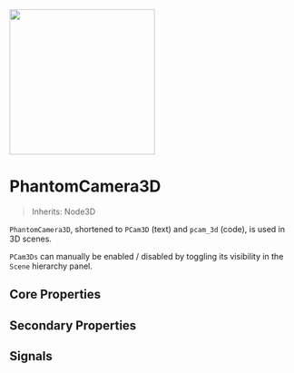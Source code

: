 <img src="/assets/icons/phantom-camera-3D.svg" height="256" width="256"/>

# PhantomCamera3D

> Inherits: Node3D

`PhantomCamera3D`, shortened to `PCam3D` (text) and `pcam_3d` (code), is used in 3D scenes.

`PCam3Ds` can manually be enabled / disabled by toggling its visibility in the `Scene` hierarchy panel.

## Core Properties
<div class="property-core-group">

<PropertyCore propertyName="Priority" propertyPageLink="../priority" propertyIcon="feature-priority.svg">
<template v-slot:propertyDescription>

Determines which `PCam3D` should be controlling the `Camera3D`.

</template>
</PropertyCore>

<PropertyCore propertyName="Follow Mode" propertyPageLink="../follow-modes/overview" propertyIcon="feature-follow.svg">
<template v-slot:propertyDescription>

Enables the `PCam3D` to follow specific target(s) using various logics.

</template>
</PropertyCore>

<PropertyCore propertyName="Look At" propertyPageLink="../look-at-modes/overview" propertyIcon="feature-look-at.svg">
<template v-slot:propertyDescription>


Enables the `PCam3D` to look at specific node(s), effectively adjusting its rotational value.

</template>
</PropertyCore>

<PropertyCore propertyName="Tween" propertyPageLink="../tween" propertyIcon="feature-tween.svg">
<template v-slot:propertyDescription>

Determines how the `Camera3D` should tween to this `PhantomCamera3D` upon becoming active.

</template>
</PropertyCore>
</div>

## Secondary Properties
<!--@include: ./parts/phantom-camera-properties.md-->




<Property propertyName="camera_3d_resource" propertyType="Camera3DResource" propertyDefault="null">
<template v-slot:propertyDescription>

A resource type that allows for overriding the `Camera3D` node's properties.

See the [Camera3DResource](/resource-types/camera-3d-resource) page for more details.

</template>
<template v-slot:setMethod>

`void` set_camera_3d_resource(`Camera3DResource` resource)

</template>
<template v-slot:setExample>

::: details Example
```gdscript
pcam.set_camera_3d_resource(resource)
```
:::

</template>
<template v-slot:getMethod>

`Camera3DResource` get_camera_3d_resource()

</template>
<template v-slot:getExample>

::: details Example
```gdscript
pcam.get_camera_3d_resource()
```
:::

</template>
</Property>




<Property propertyName="cull_mask" propertyType="int" propertyDefault="1048575">
<template v-slot:propertyDescription>

Property reference to [cull_mask property of the `Camera3DResource`](/resource-types/camera-3d-resource#cull_mask).

</template>
<template v-slot:setMethod>

`void` set_cull_mask(`int` value)

</template>
<template v-slot:setExample>

::: details Example
```gdscript
pcam.set_cull_mask(value)
```
:::

</template>
<template v-slot:getMethod>

`int` get_cull_mask()

</template>
<template v-slot:getExample>

::: details Example
```gdscript
pcam.get_cull_mask()
```
:::

</template>
</Property>




<Property propertyName="h_offset" propertyType="float" propertyDefault="0">
<template v-slot:propertyDescription>

Property reference to [h_offset property of the `Camera3DResource`](/resource-types/camera-3d-resource#h_offset).

</template>
<template v-slot:setMethod>

`void` set_h_offset(`float` value)

</template>
<template v-slot:setExample>

::: details Example
```gdscript
pcam.set_h_offset(4.2)
```
:::

</template>
<template v-slot:getMethod>

`float` get_h_offset()

</template>
<template v-slot:getExample>

::: details Example
```gdscript
pcam.get_h_offset()
```
:::

</template>
</Property>




<Property propertyName="v_offset" propertyType="float" propertyDefault="0">
<template v-slot:propertyDescription>

Property reference to [v_offset property of the `Camera3DResource`](/resource-types/camera-3d-resource#v_offset).

</template>
<template v-slot:setMethod>

`void` set_v_offset(`float` value)

</template>
<template v-slot:setExample>

::: details Example
```gdscript
pcam.set_v_offset(4.2)
```
:::

</template>
<template v-slot:getMethod>

`float` get_v_offset()

</template>
<template v-slot:getExample>

::: details Example
```gdscript
pcam.get_v_offset()
```
:::

</template>
</Property>




<Property propertyName="projection" propertyType="int" propertyDefault="0">
<template v-slot:propertyDescription>

Property reference to [projection property of the `Camera3DResource`](/resource-types/camera-3d-resource#projection).

</template>
<template v-slot:setMethod>

`void` set_projection(`int` value)

</template>
<template v-slot:setExample>

::: details Example
```gdscript
pcam.set_projection(2)
```
:::

</template>
<template v-slot:getMethod>

`int` get_projection()

</template>
<template v-slot:getExample>

::: details Example
```gdscript
pcam.get_projection()
```
:::

</template>
</Property>




<Property propertyName="fov" propertyType="float" propertyDefault="75">
<template v-slot:propertyDescription>

Property reference to [fov property of the `Camera3DResource`](/resource-types/camera-3d-resource#projection).

</template>
<template v-slot:setMethod>

`void` set_fov(`float` value)

</template>
<template v-slot:setExample>

::: details Example
```gdscript
pcam.set_fov(4.2)
```
:::

</template>
<template v-slot:getMethod>

`float` get_fov()

</template>
<template v-slot:getExample>

::: details Example
```gdscript
pcam.get_fov()
```
:::

</template>
</Property>




<Property propertyName="size" propertyType="float" propertyDefault="1">
<template v-slot:propertyDescription>

Property reference to [size property of the `Camera3DResource`](/resource-types/camera-3d-resource#size).

</template>
<template v-slot:setMethod>

`void` set_size(`float` value)

</template>
<template v-slot:setExample>

::: details Example
```gdscript
pcam.set_size(4.2)
```
:::

</template>
<template v-slot:getMethod>

`float` get_size()

</template>
<template v-slot:getExample>

::: details Example
```gdscript
pcam.get_size()
```
:::

</template>
</Property>




<Property propertyName="frustum_offset" propertyType="Vector2" propertyDefault="Vector2(0, 0, 0)">
<template v-slot:propertyDescription>

Property reference to [frustum_offset property of the `Camera3DResource`](/resource-types/camera-3d-resource#frustum_offset).

</template>
<template v-slot:setMethod>

`void` set_frustum_offset(`Vector2` value)

</template>
<template v-slot:setExample>

::: details Example
```gdscript
pcam.set_frustum_offset(Vector2(4, 2))
```
:::

</template>
<template v-slot:getMethod>

`float` get_frustum_offset()

</template>
<template v-slot:getExample>

::: details Example
```gdscript
pcam.get_frustum_offset()
```
:::

</template>
</Property>




<Property propertyName="near" propertyType="float" propertyDefault="0.05">
<template v-slot:propertyDescription>

Property reference to [near property of the `Camera3DResource`](/resource-types/camera-3d-resource#near).

</template>
<template v-slot:setMethod>

`void` set_near(`float` value)

</template>
<template v-slot:setExample>

::: details Example
```gdscript
pcam.set_near(value)
```
:::

</template>
<template v-slot:getMethod>

`float` get_near()

</template>
<template v-slot:getExample>

::: details Example
```gdscript
pcam.get_near()
```
:::

</template>
</Property>



<Property propertyName="far" propertyType="float" propertyDefault="4000">
<template v-slot:propertyDescription>

Property reference to [far property of the `Camera3DResource`](/resource-types/camera-3d-resource#far).

</template>
<template v-slot:setMethod>

`void` set_far(`float` value)

</template>
<template v-slot:setExample>

::: details Example
```gdscript
pcam.set_far(value)
```
:::

</template>
<template v-slot:getMethod>

`float` get_far()

</template>
<template v-slot:getExample>

::: details Example
```gdscript
pcam.get_far()
```
:::

</template>
</Property>




<Property propertyName="attributes" propertyType="CameraAttributes" propertyDefault="null">
<template v-slot:propertyDescription>

Allows for setting and dynamically tweening between [`CameraAttribute`](https://docs.godotengine.org/en/latest/classes/class_cameraattributes.html#class-cameraattributes) resources for each `PCam3D`. Used to enable and transition between things like depth-of-field, i.e. camera blur, and camera light exposure.

::: warning Important
If a [`CameraAttribute`](https://docs.godotengine.org/en/latest/classes/class_cameraattributes.html#class-cameraattributes) resource is already applied to a `Camera3D` node, then adding one to a `PCam3D` will automatically override it once that `PCam3D` becomes active.

Again, using an `Attribute` resource on the `PCam3D` should be intended as a means of dynamically switching between different resources for tweens. In other words, if a project, or scene, only needs one [`CameraAttribute`](https://docs.godotengine.org/en/latest/classes/class_cameraattributes.html#class-cameraattributes) resource, then consider using a [`WorldEnvironemnt`](https://docs.godotengine.org/en/latest/classes/class_worldenvironment.html#class-worldenvironment) node or apply it directly to `Camera3D` node instead.
:::

::: warning Important
Aside from a few exposure properties, any tweening between different [`CameraAttribute`](https://docs.godotengine.org/en/latest/classes/class_cameraattributes.html#class-cameraattributes) resources will only occur if the types are the same. So for best results, stick to using just [`CameraAttributePractical`](https://docs.godotengine.org/en/latest/classes/class_cameraattributespractical.html#class-cameraattributespractical) or [`CameraAttributePhysical`](https://docs.godotengine.org/en/latest/classes/class_cameraattributesphysical.html#class-cameraattributesphysical).
:::


::: warning Important

If applying a CameraAttribute resource to a `PCam3D`, then the `Camera3D` will retain the most recently applied one if the consequent active `PCam3Ds` have no [`CameraAttribute`](https://docs.godotengine.org/en/latest/classes/class_cameraattributes.html#class-cameraattributes) applied.
So if you want to move away from a current [`CameraAttribute`](https://docs.godotengine.org/en/latest/classes/class_cameraattributes.html#class-cameraattributes) setting, or reset it to default values, you would need to have another, active, `PCam3D` with another [`CameraAttribute`](https://docs.godotengine.org/en/latest/classes/class_cameraattributes.html#class-cameraattributes) resource with the desired changes / defaults.

:::

</template>
<template v-slot:setMethod>

`void` set_attributes(`CameraAttributes` value)

</template>
<template v-slot:setExample>

::: details Example
```gdscript
pcam.set_attributes(value)
```
:::

</template>
<template v-slot:getMethod>

`CameraAttributes` get_attributes()

</template>
<template v-slot:getExample>

::: details Example
```gdscript
pcam.get_attributes()
```
:::

</template>
</Property>




<Property propertyName="environment" propertyType="Environment" propertyDefault="null">
<template v-slot:propertyDescription>

Allows for setting a [`Environment`](https://docs.godotengine.org/en/latest/classes/class_environment.html#class-environment) resources for individual `PCam3Ds`. The properties of this resource will **_not_** be tweened between each `PCam3D` that has resource.

::: warning Important
Only consider using this if there is a desire to change the environment variable per PCam3D instance. Otherwise, consider using a [`WorldEnvironemnt`](https://docs.godotengine.org/en/latest/classes/class_worldenvironment.html#class-worldenvironment) node or apply it directly to `Camera3D` node instead.
:::

</template>
<template v-slot:setMethod>

`void` set_environment(`Environment` value)

</template>
<template v-slot:setExample>

::: details Example
```gdscript
pcam.set_environment(value)
```
:::

</template>
<template v-slot:getMethod>

`Environment` get_environment()

</template>
<template v-slot:getExample>

::: details Example
```gdscript
pcam.get_environment()
```
:::

</template>
</Property>




## Signals

<Signal signalRef="became_active">
<template v-slot:signalName>
became_active
</template>
<template v-slot:signalDescription>

Emitted when the `PCam` becomes active.

</template>
</Signal>




<Signal signalRef="became_inactive">
<template v-slot:signalName>
became_inactive
</template>
<template v-slot:signalDescription>

Emitted when the `PCam` becomes inactive.

</template>
</Signal>




<Signal signalRef="dead_zone_changed">
<template v-slot:signalName>
dead_zone_changed
</template>
<template v-slot:signalDescription>

Emitted when the dead zone changes. Note: This is only applicable in [Framed Follow](/follow-modes/framed) mode.

</template>
</Signal>




<Signal signalRef="follow_target_changed">
<template v-slot:signalName>
follow_target_changed
</template>
<template v-slot:signalDescription>

Emitted when the `follow target` changes.

</template>
</Signal>




<Signal signalRef="is_tweening">
<template v-slot:signalName>
is_tweening
</template>
<template v-slot:signalDescription>

Emitted when the `Camera` is being tweened.

</template>
</Signal>




<Signal signalRef="look_at_target_changed">
<template v-slot:signalName>
look_at_target_changed
</template>
<template v-slot:signalDescription>

Emitted when [`look_at_target`](/look-at-modes/overview) changes.

</template>
</Signal>




<Signal signalRef="tween_started">
<template v-slot:signalName>
tween_started
</template>
<template v-slot:signalDescription>

Emitted when the `Camera` starts to tween to the `PCam`.

</template>
</Signal>




<Signal signalRef="tween_interrupted">
<template v-slot:signalName>
tween_interrupted(<code>PhantomCamera</code> pcam)
</template>
<template v-slot:signalDescription>

Emitted when the tween is interrupted due to another `PCam` becoming active.

The argument is the `PCam` that interrupted the tween.

</template>
</Signal>




<Signal signalRef="tween_completed">
<template v-slot:signalName>
tween_completed
</template>
<template v-slot:signalDescription>

Emitted when the `Camera` completes its tween to the `PCam`.

</template>
</Signal>